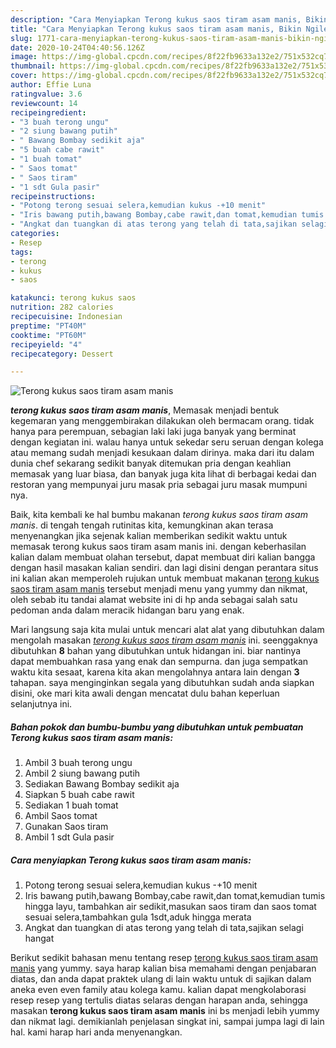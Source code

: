 ```yaml
---
description: "Cara Menyiapkan Terong kukus saos tiram asam manis, Bikin Ngiler"
title: "Cara Menyiapkan Terong kukus saos tiram asam manis, Bikin Ngiler"
slug: 1771-cara-menyiapkan-terong-kukus-saos-tiram-asam-manis-bikin-ngiler
date: 2020-10-24T04:40:56.126Z
image: https://img-global.cpcdn.com/recipes/8f22fb9633a132e2/751x532cq70/terong-kukus-saos-tiram-asam-manis-foto-resep-utama.jpg
thumbnail: https://img-global.cpcdn.com/recipes/8f22fb9633a132e2/751x532cq70/terong-kukus-saos-tiram-asam-manis-foto-resep-utama.jpg
cover: https://img-global.cpcdn.com/recipes/8f22fb9633a132e2/751x532cq70/terong-kukus-saos-tiram-asam-manis-foto-resep-utama.jpg
author: Effie Luna
ratingvalue: 3.6
reviewcount: 14
recipeingredient:
- "3 buah terong ungu"
- "2 siung bawang putih"
- " Bawang Bombay sedikit aja"
- "5 buah cabe rawit"
- "1 buah tomat"
- " Saos tomat"
- " Saos tiram"
- "1 sdt Gula pasir"
recipeinstructions:
- "Potong terong sesuai selera,kemudian kukus -+10 menit"
- "Iris bawang putih,bawang Bombay,cabe rawit,dan tomat,kemudian tumis hingga layu, tambahkan air sedikit,masukan saos tiram dan saos tomat sesuai selera,tambahkan gula 1sdt,aduk hingga merata"
- "Angkat dan tuangkan di atas terong yang telah di tata,sajikan selagi hangat"
categories:
- Resep
tags:
- terong
- kukus
- saos

katakunci: terong kukus saos 
nutrition: 282 calories
recipecuisine: Indonesian
preptime: "PT40M"
cooktime: "PT60M"
recipeyield: "4"
recipecategory: Dessert

---
```



![Terong kukus saos tiram asam manis](https://img-global.cpcdn.com/recipes/8f22fb9633a132e2/751x532cq70/terong-kukus-saos-tiram-asam-manis-foto-resep-utama.jpg)

<b><i>terong kukus saos tiram asam manis</i></b>, Memasak menjadi bentuk kegemaran yang menggembirakan dilakukan oleh bermacam orang. tidak hanya para perempuan, sebagian laki laki juga banyak yang berminat dengan kegiatan ini. walau hanya untuk sekedar seru seruan dengan kolega atau memang sudah menjadi kesukaan dalam dirinya. maka dari itu dalam dunia chef sekarang sedikit banyak ditemukan pria dengan keahlian memasak yang luar biasa, dan banyak juga kita lihat di berbagai kedai dan restoran yang mempunyai juru masak pria sebagai juru masak mumpuni nya.



Baik, kita kembali ke hal bumbu makanan <i>terong kukus saos tiram asam manis</i>. di tengah tengah rutinitas kita, kemungkinan akan terasa menyenangkan jika sejenak kalian memberikan sedikit waktu untuk memasak terong kukus saos tiram asam manis ini. dengan keberhasilan kalian dalam membuat olahan tersebut, dapat membuat diri kalian bangga dengan hasil masakan kalian sendiri. dan lagi disini dengan perantara situs ini kalian akan memperoleh rujukan untuk membuat makanan <u>terong kukus saos tiram asam manis</u> tersebut menjadi menu yang yummy dan nikmat, oleh sebab itu tandai alamat website ini di hp anda sebagai salah satu pedoman anda dalam meracik hidangan baru yang enak.


Mari langsung saja kita mulai untuk mencari alat alat yang dibutuhkan dalam mengolah masakan <u><i>terong kukus saos tiram asam manis</i></u> ini. seenggaknya dibutuhkan <b>8</b> bahan yang dibutuhkan untuk hidangan ini. biar nantinya dapat membuahkan rasa yang enak dan sempurna. dan juga sempatkan waktu kita sesaat, karena kita akan mengolahnya antara lain dengan <b>3</b> tahapan. saya menginginkan segala yang dibutuhkan sudah anda siapkan disini, oke mari kita awali dengan mencatat dulu bahan keperluan selanjutnya ini.

<!--inarticleads1-->

##### Bahan pokok dan bumbu-bumbu yang dibutuhkan untuk pembuatan Terong kukus saos tiram asam manis:

1. Ambil 3 buah terong ungu
1. Ambil 2 siung bawang putih
1. Sediakan  Bawang Bombay sedikit aja
1. Siapkan 5 buah cabe rawit
1. Sediakan 1 buah tomat
1. Ambil  Saos tomat
1. Gunakan  Saos tiram
1. Ambil 1 sdt Gula pasir




<!--inarticleads2-->

##### Cara menyiapkan Terong kukus saos tiram asam manis:

1. Potong terong sesuai selera,kemudian kukus -+10 menit
1. Iris bawang putih,bawang Bombay,cabe rawit,dan tomat,kemudian tumis hingga layu, tambahkan air sedikit,masukan saos tiram dan saos tomat sesuai selera,tambahkan gula 1sdt,aduk hingga merata
1. Angkat dan tuangkan di atas terong yang telah di tata,sajikan selagi hangat




Berikut sedikit bahasan menu tentang resep <u>terong kukus saos tiram asam manis</u> yang yummy. saya harap kalian bisa memahami dengan penjabaran diatas, dan anda dapat praktek ulang di lain waktu untuk di sajikan dalam aneka even even family atau kolega kamu. kalian dapat mengkolaborasi resep resep yang tertulis diatas selaras dengan harapan anda, sehingga masakan <b>terong kukus saos tiram asam manis</b> ini bs menjadi lebih yummy dan nikmat lagi. demikianlah penjelasan singkat ini, sampai jumpa lagi di lain hal. kami harap hari anda menyenangkan.
